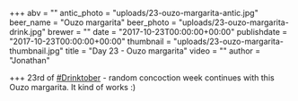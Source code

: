 +++
abv = ""
antic_photo = "uploads/23-ouzo-margarita-antic.jpg"
beer_name = "Ouzo margarita"
beer_photo = "uploads/23-ouzo-margarita-drink.jpg"
brewer = ""
date = "2017-10-23T00:00:00+00:00"
publishdate = "2017-10-23T00:00:00+00:00"
thumbnail = "uploads/23-ouzo-margarita-thumbnail.jpg"
title = "Day 23 - Ouzo margarita"
video = ""
author = "Jonathan"

+++
23rd of [#Drinktober](https://www.facebook.com/hashtag/drinktober?epa=HASHTAG) - random concoction week continues with this Ouzo margarita. It kind of works :)